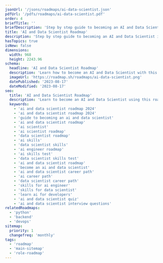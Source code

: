 ```yaml
---
jsonUrl: '/jsons/roadmaps/ai-data-scientist.json'
pdfUrl: '/pdfs/roadmaps/ai-data-scientist.pdf'
order: 4
briefTitle: ''
briefDescription: 'Step by step guide to becoming an AI and Data Scientist in 2024'
title: 'AI and Data Scientist Roadmap'
description: 'Step by step guide to becoming an AI and Data Scientist in 2024'
hasTopics: true
isNew: false
dimensions:
  width: 968
  height: 2243.96
schema:
  headline: 'AI and Data Scientist Roadmap'
  description: 'Learn how to become an AI and Data Scientist with this interactive step by step guide in 2023. We also have resources and short descriptions attached to the roadmap items so you can get everything you want to learn in one place.'
  imageUrl: 'https://roadmap.sh/roadmaps/ai-data-scientist.png'
  datePublished: '2023-08-17'
  dateModified: '2023-08-17'
seo:
  title: 'AI and Data Scientist Roadmap'
  description: 'Learn to become an AI and Data Scientist using this roadmap. Community driven, articles, resources, guides, interview questions, quizzes for modern backend development.'
  keywords:
    - 'ai and data scientist roadmap 2024'
    - 'ai and data scientist roadmap 2024'
    - 'guide to becoming an ai and data scientist'
    - 'ai and data scientist roadmap'
    - 'ai scientist'
    - 'ai scientist roadmap'
    - 'data scientist roadmap'
    - 'ai skills'
    - 'data scientist skills'
    - 'ai engineer roadmap'
    - 'ai skills test'
    - 'data scientist skills test'
    - 'ai and data scientist roadmap'
    - 'become an ai and data scientist'
    - 'ai and data scientist career path'
    - 'ai career path'
    - 'data scientist career path'
    - 'skills for ai engineer'
    - 'skills for data scientist'
    - 'learn ai for developers'
    - 'ai and data scientist quiz'
    - 'ai and data scientist interview questions'
relatedRoadmaps:
  - 'python'
  - 'backend'
  - 'devops'
sitemap:
  priority: 1
  changefreq: 'monthly'
tags:
  - 'roadmap'
  - 'main-sitemap'
  - 'role-roadmap'
---
```

